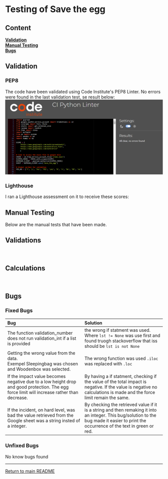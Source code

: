 # Testing of Save the egg

## Content
**[Validation](#validation)** <br>
**[Manual Testing](#manual-testing)**<br>
**[Bugs](#bugs)**

## Validation

### PEP8
The code have been validated using Code Institute's PEP8 Linter. No errors were found in the last validation test, se result below:
![Result PEP8 validation](images/PEP8-validation.png) 
### Lighthouse
I ran a Lighthouse assessment on it to receive these scores:

## Manual Testing
Below are the manual tests that have been made.
## Validations
![]()
![]()
## Calculations
![]()
![]()

## Bugs
### Fixed Bugs


|Bug           |Solution             |
|:----|:-----|
|The function validation_number does not run validation_int if a list is provided | the wrong if statment was used. Where `lst != None` was use first and found truogh stackoverflow that iss should be `lst is not None`|
|Getting the wrong value from the data.<br> Exempel Sleepingbag was chosen and Woodenbox was selected. | The wrong function was used `.iloc` was replaced with `.loc`|
|If the impact value becomes negative due to a low height drop and good protection. The egg force limit will increase rather than decrease. |By having a if statment, checking if the value of the total impact is negative. If the value is negative no calculations is made and the force limit remain the same.       |
|If the incident, on hard level, was bad the value retrieved from the Google sheet was a string insted of a integer.|By checking the retrieved value if it is a string and then remaking it into an integer. This bug/solution to the bug made it easier to print the occurrence of the text in green or red.|

### Unfixed Bugs
No know bugs found

--------------------

[Return to main README](/README.md)